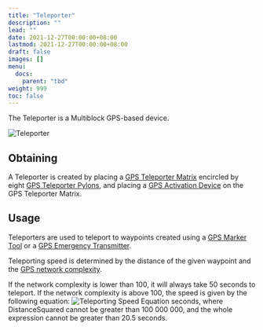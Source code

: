 ```yaml
---
title: "Teleporter"
description: ""
lead: ""
date: 2021-12-27T00:00:00+08:00
lastmod: 2021-12-27T00:00:00+08:00
draft: false
images: []
menu: 
  docs:
    parent: "tbd"
weight: 999
toc: false
---
```


The Teleporter is a Multiblock GPS-based device.

<img src="/slimefun-images/Teleporter.png" alt="Teleporter">

## Obtaining

A Teleporter is created by placing a [GPS Teleporter Matrix](https://github.com/Slimefun/Slimefun4/wiki/GPS-Teleporter-Matrix) encircled by eight [GPS Teleporter Pylons](https://github.com/Slimefun/Slimefun4/wiki/GPS-Teleporter-Pylon),
and placing a [GPS Activation Device](https://github.com/Slimefun/Slimefun4/wiki/GPS-Activation-Device) on the GPS Teleporter Matrix.

## Usage

Teleporters are used to teleport to waypoints created using a [GPS Marker Tool](https://github.com/Slimefun/Slimefun4/wiki/GPS-Marker-Tool) or a [GPS Emergency Transmitter](https://github.com/Slimefun/Slimefun4/wiki/GPS-Emergency-Transmitter).

Teleporting speed is determined by the distance of the given waypoint and the [GPS network complexity](https://github.com/Slimefun/Slimefun4/wiki/GPS-Transmitter).

If the network complexity is lower than 100, it will always take 50 seconds to teleport.
If the network complexity is above 100, the speed is given by the following equation: <img src="/simefun-images/TeleportEquation.png" alt="Teleporting Speed Equation"> seconds, where DistanceSquared
cannot be greater than 100 000 000, and the whole expression cannot be greater than 20.5 seconds.
